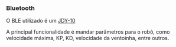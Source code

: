 ### Bluetooth

O BLE utilizado é um [JDY-10](https://pt.aliexpress.com/item/1005002662971614.html)

A principal funcionalidade é mandar parâmetros para o robô, como velocidade máxima, KP, KD, velocidade da ventoinha, entre outros.
